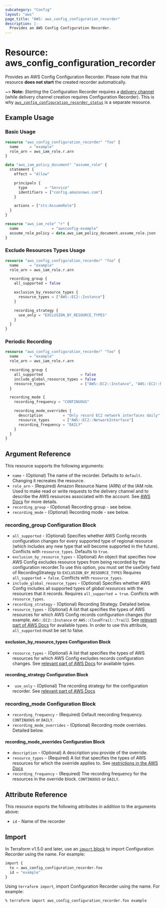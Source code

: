 ```yaml
---
subcategory: "Config"
layout: "aws"
page_title: "AWS: aws_config_configuration_recorder"
description: |-
  Provides an AWS Config Configuration Recorder.
---
```


# Resource: aws_config_configuration_recorder

Provides an AWS Config Configuration Recorder. Please note that this resource **does not start** the created recorder automatically.

~> **Note:** _Starting_ the Configuration Recorder requires a [delivery channel](/docs/providers/aws/r/config_delivery_channel.html) (while delivery channel creation requires Configuration Recorder). This is why [`aws_config_configuration_recorder_status`](/docs/providers/aws/r/config_configuration_recorder_status.html) is a separate resource.

## Example Usage

### Basic Usage

```terraform
resource "aws_config_configuration_recorder" "foo" {
  name     = "example"
  role_arn = aws_iam_role.r.arn
}

data "aws_iam_policy_document" "assume_role" {
  statement {
    effect = "Allow"

    principals {
      type        = "Service"
      identifiers = ["config.amazonaws.com"]
    }

    actions = ["sts:AssumeRole"]
  }
}

resource "aws_iam_role" "r" {
  name               = "awsconfig-example"
  assume_role_policy = data.aws_iam_policy_document.assume_role.json
}
```

### Exclude Resources Types Usage

```terraform
resource "aws_config_configuration_recorder" "foo" {
  name     = "example"
  role_arn = aws_iam_role.r.arn

  recording_group {
    all_supported = false

    exclusion_by_resource_types {
      resource_types = ["AWS::EC2::Instance"]
    }

    recording_strategy {
      use_only = "EXCLUSION_BY_RESOURCE_TYPES"
    }
  }
}
```

### Periodic Recording

```terraform
resource "aws_config_configuration_recorder" "foo" {
  name     = "example"
  role_arn = aws_iam_role.r.arn

  recording_group {
    all_supported                 = false
    include_global_resource_types = false
    resource_types                = ["AWS::EC2::Instance", "AWS::EC2::NetworkInterface"]
  }

  recording_mode {
    recording_frequency = "CONTINUOUS"

    recording_mode_overrides {
      description         = "Only record EC2 network interfaces daily"
      resource_types      = ["AWS::EC2::NetworkInterface"]
      recording_frequency = "DAILY"
    }
  }
}
```

## Argument Reference

This resource supports the following arguments:

* `name` - (Optional) The name of the recorder. Defaults to `default`. Changing it recreates the resource.
* `role_arn` - (Required) Amazon Resource Name (ARN) of the IAM role. Used to make read or write requests to the delivery channel and to describe the AWS resources associated with the account. See [AWS Docs](http://docs.aws.amazon.com/config/latest/developerguide/iamrole-permissions.html) for more details.
* `recording_group` - (Optional) Recording group - see below.
* `recording_mode` - (Optional) Recording mode - see below.

### recording_group Configuration Block

* `all_supported` - (Optional) Specifies whether AWS Config records configuration changes for every supported type of regional resource (which includes any new type that will become supported in the future). Conflicts with `resource_types`. Defaults to `true`.
* `exclusion_by_resource_types` - (Optional) An object that specifies how AWS Config excludes resource types from being recorded by the configuration recorder.To use this option, you must set the useOnly field of RecordingStrategy to `EXCLUSION_BY_RESOURCE_TYPES` Requires `all_supported = false`. Conflicts with `resource_types`.
* `include_global_resource_types` - (Optional) Specifies whether AWS Config includes all supported types of _global resources_ with the resources that it records. Requires `all_supported = true`. Conflicts with `resource_types`.
* `recording_strategy` - (Optional) Recording Strategy. Detailed below.
* `resource_types` - (Optional) A list that specifies the types of AWS resources for which AWS Config records configuration changes (for example, `AWS::EC2::Instance` or `AWS::CloudTrail::Trail`). See [relevant part of AWS Docs](http://docs.aws.amazon.com/config/latest/APIReference/API_ResourceIdentifier.html#config-Type-ResourceIdentifier-resourceType) for available types. In order to use this attribute, `all_supported` must be set to false.

#### exclusion_by_resource_types Configuration Block

* `resource_types` - (Optional) A list that specifies the types of AWS resources for which AWS Config excludes records configuration changes. See [relevant part of AWS Docs](http://docs.aws.amazon.com/config/latest/APIReference/API_ResourceIdentifier.html#config-Type-ResourceIdentifier-resourceType) for available types.

#### recording_strategy Configuration Block

* ` use_only` - (Optional) The recording strategy for the configuration recorder. See [relevant part of AWS Docs](https://docs.aws.amazon.com/config/latest/APIReference/API_RecordingStrategy.html)

### recording_mode Configuration Block

* `recording_frequency` - (Required) Default reecording frequency. `CONTINUOUS` or `DAILY`.
* `recording_mode_overrides` - (Optional) Recording mode overrides. Detailed below.

#### recording_mode_overrides Configuration Block

* `description` - (Optional) A description you provide of the override.
* `resource_types` - (Required) A list that specifies the types of AWS resources for which the override applies to.  See [restrictions in the AWS Docs](https://docs.aws.amazon.com/config/latest/APIReference/API_RecordingModeOverride.html)
* `recording_frequency` - (Required) The recording frequency for the resources in the override block. `CONTINUOUS` or `DAILY`.

## Attribute Reference

This resource exports the following attributes in addition to the arguments above:

* `id` - Name of the recorder

## Import

In Terraform v1.5.0 and later, use an [`import` block](https://developer.hashicorp.com/terraform/language/import) to import Configuration Recorder using the name. For example:

```terraform
import {
  to = aws_config_configuration_recorder.foo
  id = "example"
}
```

Using `terraform import`, import Configuration Recorder using the name. For example:

```console
% terraform import aws_config_configuration_recorder.foo example
```
